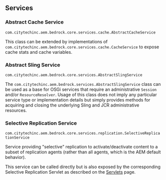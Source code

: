 ## Services

### Abstract Cache Service

`com.citytechinc.aem.bedrock.core.services.cache.AbstractCacheService`

This class can be extended by implementations of `com.citytechinc.aem.bedrock.core.services.cache.CacheService` to expose cache stats and cache variables.

### Abstract Sling Service

`com.citytechinc.aem.bedrock.core.services.AbstractSlingService`

The `com.citytechinc.aem.bedrock.services.AbstractSlingService` class can be used as a base for OSGi services that require an administrative `Session` and/or `ResourceResolver`.  Usage of this class does not imply any particular service type or implementation details but simply provides methods for acquiring and closing the underlying Sling and JCR administrative resources.

### Selective Replication Service

`com.citytechinc.aem.bedrock.core.services.replication.SelectiveReplicationService`

Service providing "selective" replication to activate/deactivate content to a subset of replication agents (rather than all agents, which is the AEM default behavior).

This service can be called directly but is also exposed by the corresponding Selective Replication Servlet as described on the [Servlets](https://github.com/Citytechinc/bedrock/wiki/servlets) page.